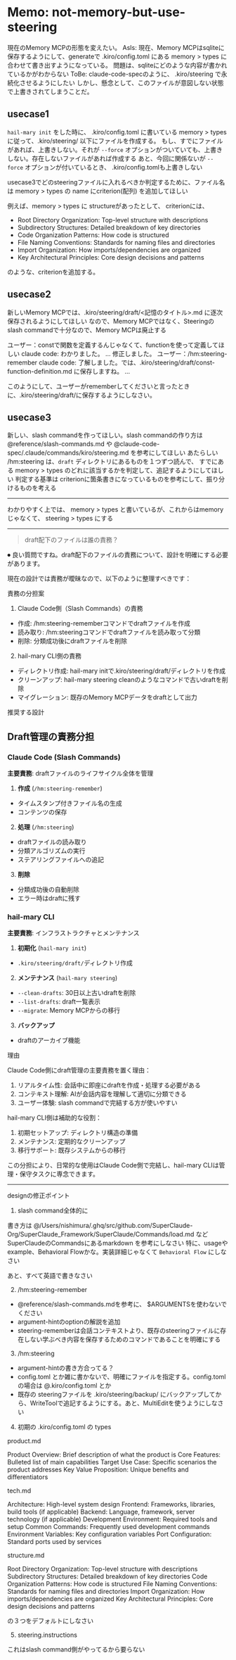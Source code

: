 # Memo: not-memory-but-use-steering

現在のMemory MCPの形態を変えたい。
AsIs:
現在、Memory MCPはsqliteに保存するようにして、generateで .kiro/config.toml にある memory > types に合わせて書き出すようになっている。
問題は、sqliteにどのような内容が書かれているかがわからない
ToBe:
claude-code-specのように、 .kiro/steering で永続化させるようにしたい
しかし、懸念として、このファイルが意図しない状態で上書きされてしまうことだ。

## usecase1

`hail-mary init` をした時に、 .kiro/config.toml に書いている memory > types に従って、.kiro/steering/ 以下にファイルを作成する。
もし、すでにファイルがあれば、上書きしない。それが `--force` オプションがついていても、上書きしない。存在しないファイルがあれば作成する
あと、今回に関係ないが `--force` オプションが付いているとき、 .kiro/config.tomlも上書きしない

usecase3でどのsteeringファイルに入れるべきか判定するために、ファイル名は memory > types の name にcriterion(配列) を追加してほしい

例えば、memory > types に structureがあったとして、 criterionには、

- Root Directory Organization: Top-level structure with descriptions
- Subdirectory Structures: Detailed breakdown of key directories
- Code Organization Patterns: How code is structured
- File Naming Conventions: Standards for naming files and directories
- Import Organization: How imports/dependencies are organized
- Key Architectural Principles: Core design decisions and patterns

のような、criterionを追加する。

## usecase2

新しいMemory MCPでは、.kiro/steering/draft/<記憶のタイトル>.md に逐次保存されるようにしてほしい
なので、Memory MCPではなく、Steeringのslash commandで十分なので、Memory MCPは廃止する

<example1>
ユーザー：constで関数を定義するんじゃなくて、functionを使って定義してほしい
claude code: わかりました。
... 
修正しました。
ユーザー：/hm:steering-remember 
claude code: 了解しました。では、.kiro/steering/draft/const-function-definition.md に保存しますね。
...
</example1>

このようにして、ユーザーがrememberしてくださいと言ったときに、.kiro/steering/draft/に保存するようにしなさい。

## usecase3

新しい、slash commandを作ってほしい。slash commandの作り方は @reference/slash-commands.md や @claude-code-spec/.claude/commands/kiro/steering.md
 を参考にしてほしい
あたらしい /hm:steering は、`draft` ディレクトリにあるものを１つずつ読んで、 すでにある memory > types のどれに該当するかを判定して、追記するようにしてほしい
判定する基準は criterionに箇条書きになっているものを参考にして、振り分けるものを考える

---

わかりやすく上では、 memory > types と書いているが、これからはmemoryじゃなくて、 steering > types にする


--------

> draft配下のファイルは誰の責務？

⏺ 良い質問ですね。draft配下のファイルの責務について、設計を明確にする必要があります。

現在の設計では責務が曖昧なので、以下のように整理すべきです：

責務の分担案

1. Claude Code側（Slash Commands）の責務

- 作成: /hm:steering-rememberコマンドでdraftファイルを作成
- 読み取り: /hm:steeringコマンドでdraftファイルを読み取って分類
- 削除: 分類成功後にdraftファイルを削除

2. hail-mary CLI側の責務

- ディレクトリ作成: hail-mary initで.kiro/steering/draft/ディレクトリを作成
- クリーンアップ: hail-mary steering cleanのようなコマンドで古いdraftを削除
- マイグレーション: 既存のMemory MCPデータをdraftとして出力

推奨する設計

## Draft管理の責務分担

### Claude Code (Slash Commands)
**主要責務**: draftファイルのライフサイクル全体を管理

1. **作成** (`/hm:steering-remember`)
- タイムスタンプ付きファイル名の生成
- コンテンツの保存

2. **処理** (`/hm:steering`)
- draftファイルの読み取り
- 分類アルゴリズムの実行
- ステアリングファイルへの追記

3. **削除**
- 分類成功後の自動削除
- エラー時はdraftに残す

### hail-mary CLI
**主要責務**: インフラストラクチャとメンテナンス

1. **初期化** (`hail-mary init`)
- `.kiro/steering/draft/`ディレクトリ作成

2. **メンテナンス** (`hail-mary steering`)
- `--clean-drafts`: 30日以上古いdraftを削除
- `--list-drafts`: draft一覧表示
- `--migrate`: Memory MCPからの移行

3. **バックアップ**
- draftのアーカイブ機能

理由

Claude Code側にdraft管理の主要責務を置く理由：
1. リアルタイム性: 会話中に即座にdraftを作成・処理する必要がある
2. コンテキスト理解: AIが会話内容を理解して適切に分類できる
3. ユーザー体験: slash commandで完結する方が使いやすい

hail-mary CLI側は補助的な役割：
1. 初期セットアップ: ディレクトリ構造の準備
2. メンテナンス: 定期的なクリーンアップ
3. 移行サポート: 既存システムからの移行

この分担により、日常的な使用はClaude Code側で完結し、hail-mary CLIは管理・保守タスクに専念できます。


-------

designの修正ポイント

1. slash command全体的に

書き方は @/Users/nishimura/.ghq/src/github.com/SuperClaude-Org/SuperClaude_Framework/SuperClaude/Commands/load.md などSuperClaudeのCommandsにあるmarkdown を参考にしなさい
特に、usageやexample、Behavioral Flowかな。実装詳細じゃなくて `Behavioral Flow` にしなさい

あと、すべて英語で書きなさい

2. /hm:steering-remember
- @reference/slash-commands.mdを参考に、 $ARGUMENTSを使わないでください
- argument-hintのoptionの解説を追加
- steering-rememberは会話コンテキストより、既存のsteeringファイルに存在しない学ぶべき内容を保存するためのコマンドであることを明確にする

3. /hm:steering
- argument-hintの書き方合ってる？
- config.toml とか雑に書かないで、明確にファイルを指定する。config.tomlの場合は @.kiro/config.toml とか
- 既存の steeringファイルを .kiro/steering/backup/ にバックアップしてから、WriteToolで追記するようにする。あと、MultiEditを使うようにしなさい

4. 初期の .kiro/config.toml の types

product.md 

Product Overview: Brief description of what the product is
Core Features: Bulleted list of main capabilities
Target Use Case: Specific scenarios the product addresses
Key Value Proposition: Unique benefits and differentiators

tech.md

Architecture: High-level system design
Frontend: Frameworks, libraries, build tools (if applicable)
Backend: Language, framework, server technology (if applicable)
Development Environment: Required tools and setup
Common Commands: Frequently used development commands
Environment Variables: Key configuration variables
Port Configuration: Standard ports used by services

structure.md

Root Directory Organization: Top-level structure with descriptions
Subdirectory Structures: Detailed breakdown of key directories
Code Organization Patterns: How code is structured
File Naming Conventions: Standards for naming files and directories
Import Organization: How imports/dependencies are organized
Key Architectural Principles: Core design decisions and patterns

の３つをデフォルトにしなさい

5. steering.instructions

これはslash command側がやってるから要らない